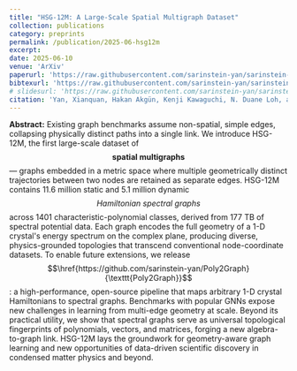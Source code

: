 ```yaml
---
title: "HSG-12M: A Large-Scale Spatial Multigraph Dataset"
collection: publications
category: preprints
permalink: /publication/2025-06-hsg12m
excerpt: 
date: 2025-06-10
venue: 'ArXiv'
paperurl: 'https://raw.githubusercontent.com/sarinstein-yan/sarinstein-yan.github.io/master/files/2025-06-hsg12m.pdf'
bibtexurl: 'https://raw.githubusercontent.com/sarinstein-yan/sarinstein-yan.github.io/master/files/2025-06-hsg12m.bib'
# slidesurl: 'https://raw.githubusercontent.com/sarinstein-yan/sarinstein-yan.github.io/master/files/slides1.pdf'
citation: 'Yan, Xianquan, Hakan Akgün, Kenji Kawaguchi, N. Duane Loh, and Ching Hua Lee. “HSG-12M: A Large-Scale Spatial Multigraph Dataset.” arXiv, 2025. https://doi.org/10.48550/ARXIV.2506.08618.'
---
```


**Abstract:**
Existing graph benchmarks assume non-spatial, simple edges, collapsing physically distinct paths into a single link. We introduce HSG-12M, the first large-scale dataset of $$\textbf{spatial multigraphs}$$ — graphs embedded in a metric space where multiple geometrically distinct trajectories between two nodes are retained as separate edges. HSG-12M contains 11.6 million static and 5.1 million dynamic $$\textit{Hamiltonian spectral graphs}$$ across 1401 characteristic-polynomial classes, derived from 177 TB of spectral potential data. Each graph encodes the full geometry of a 1-D crystal's energy spectrum on the complex plane, producing diverse, physics-grounded topologies that transcend conventional node-coordinate datasets. To enable future extensions, we release $$\href{https://github.com/sarinstein-yan/Poly2Graph}{\texttt{Poly2Graph}}$$: a high-performance, open-source pipeline that maps arbitrary 1-D crystal Hamiltonians to spectral graphs. Benchmarks with popular GNNs expose new challenges in learning from multi-edge geometry at scale. Beyond its practical utility, we show that spectral graphs serve as universal topological fingerprints of polynomials, vectors, and matrices, forging a new algebra-to-graph link. HSG-12M lays the groundwork for geometry-aware graph learning and new opportunities of data-driven scientific discovery in condensed matter physics and beyond.

<!-- The contents above will be part of a list of publications, if the user clicks the link for the publication than the contents of section will be rendered as a full page, allowing you to provide more information about the paper for the reader. When publications are displayed as a single page, the contents of the above "citation" field will automatically be included below this section in a smaller font.

Using [MathJax](https://www.mathjax.org/) in the description is supported - $$E=mc^2$$ - however, the use must be mindful that the default delimiters are `$$...$$` and `\\[...\\]` which differs from the `$...$` that is typically expected. -->
